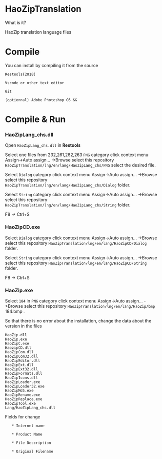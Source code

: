 # HaoZipTranslation
What is it?

HaoZip translation language files

# Compile
 
You can install by compiling it from the source

    Restools(2018)
    
    Vscode or other text editor
    
    Git
    
    (optionnal) Adobe Photoshop C6 &&

# Compile & Run
### HaoZipLang_chs.dll
Open `HaoZipLang_chs.dll` in **Restools** 
    
   Select one files from 232,261,262,263  `PNG` category click context menu Assign->Auto assign... ->Browse select this repository `HaoZipTranslation/lng/en/lang/HaoZipLang_chs/PNG` select the desired file.
    

   Select `Dialog` category click context menu Assign->Auto assign... ->Browse select this repository `HaoZipTranslation/lng/en/lang/HaoZipLang_chs/Dialog` folder.
    
   Select `String` category click context menu Assign->Auto assign... ->Browse select this repository `HaoZipTranslation/lng/en/lang/HaoZipLang_chs/String` folder.
    
       
   F8 -> Ctrl+S
   
   
  ### HaoZipCD.exe
  
   Select `Dialog` category click context menu Assign->Auto assign... ->Browse select this repository `HaoZipTranslation/lng/en/lang/HaoZipCD/Dialog` folder.
    
   Select `String` category click context menu Assign->Auto assign... ->Browse select this repository `HaoZipTranslation/lng/en/lang/HaoZipCD/String` folder.

 F8 -> Ctrl+S
 
  ### HaoZip.exe
 Select `184` in `PNG` category click context menu Assign->Auto assign... ->Browse select this repository `HaoZipTranslation/lng/en/lang/HaoZip/bmp` 184.bmp .
    
So that there is no error about the installation, change the data about the version in the files

    HaoZip.dll
    HaoZip.exe
    HaoZipC.exe
    HaozipCD.dll
    HaoZipCom.dll
    HaoZipCom32.dll
    HaoZipEditor.dll
    HaoZipExt.dll
    HaoZipExt32.dll
    HaoZipFormats.dll
    HaoZipIcons.dll
    HaoZipLoader.exe
    HaoZipLoader32.exe
    HaoZipMd5.exe
    HaoZipRename.exe
    HaoZipReplace.exe
    HaoZipTool.exe
    Lang/HaoZipLang_chs.dll
    
   Fields for change
   
       * Internet name
       
       * Product Name
       
       * File Description
       
       * Original Filename
  
  
  
  
  
